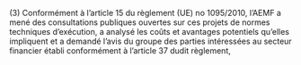 (3) Conformément à l’article 15 du règlement (UE) no 1095/2010, l’AEMF a mené des consultations publiques ouvertes sur ces projets de normes techniques d’exécution, a analysé les coûts et avantages potentiels qu’elles impliquent et a demandé l’avis du groupe des parties intéressées au secteur financier établi conformément à l’article 37 dudit règlement,